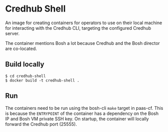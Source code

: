 # Credhub Shell

An image for creating containers for operators to use on their local machine for interacting with the Credhub CLI, targeting the configured Credhub server.

The container mentions Bosh a lot because Credhub and the Bosh director are co-located.

## Build locally

```
$ cd credhub-shell
$ docker build -t credhub-shell .
```

## Run

The containers need to be run using the bosh-cli `make` target in paas-cf. This is because the `ENTRYPOINT` of the container has a dependency on the Bosh IP and Bosh VM private SSH key. On startup, the container will locally forward the Credhub port (25555).
